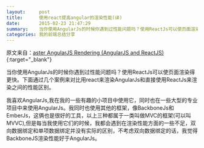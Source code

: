 ```yaml
---
layout:     post
title:      使用react提高angular的渲染性能(译) 
date:       2015-02-23 21:47:29
summary:    当你使用AngularJs的时候你遇到过性能问题吗？使用ReactJs可以使页面渲染得更快。下面通过几个案例来对比用react来渲染AngularJs和直接使用ReactJs来渲染之间的性能区别。  
categories: 我的前端总结分享 
---
```

原文来自：[aster AngularJS Rendering (AngularJS and ReactJS)](http://www.williambrownstreet.net/blog/2014/04/faster-angularjs-rendering-angularjs-and-reactjs/){:target="_blank"}

当你使用AngularJs的时候你遇到过性能问题吗？使用ReactJs可以使页面渲染得更快。下面通过几个案例来对比用react来渲染AngularJs和直接使用ReactJs来渲染之间的性能区别。

我喜欢AngularJs,我在我的一些有趣的小项目中使用它，同时也在一些大型的专业项目中来使用AngularJs。我同时也使用其他的框架，像BackboneJs和EmberJs，这俩也是很好的工具，以上三种都属于一类叫做MVC的框架(可以叫MVVC),但是每当我使用它们的时候，我都会遇到在渲染性能方面的一些不足，双向数据绑定和单项数据绑定并没有实际的区别，不考虑双向数据绑定的话，我觉得BackboneJS渲染性能好于AngularJs。
